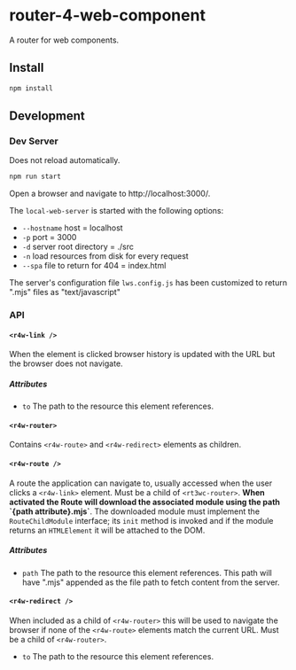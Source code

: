 # router-4-web-component

A router for web components.

## Install

```sh
npm install
```

## Development

### Dev Server

Does not reload automatically.

```sh
npm run start
```

Open a browser and navigate to http://localhost:3000/.

The `local-web-server` is started with the following options:

- `--hostname` host = localhost
- `-p` port = 3000
- `-d` server root directory = ./src
- `-n` load resources from disk for every request
- `--spa` file to return for 404 = index.html

The server's configuration file `lws.config.js` has been customized to return
".mjs" files as "text/javascript"

### API

#### `<r4w-link />`

When the element is clicked browser history is updated with the URL but the
browser does not navigate.

##### Attributes

- `to` The path to the resource this element references.

#### `<r4w-router>`

Contains `<r4w-route>` and `<r4w-redirect>` elements as children.

#### `<r4w-route />`

A route the application can navigate to, usually accessed when the user clicks a
`<r4w-link>` element. Must be a child of `<rt3wc-router>`. **When activated
the Route will download the associated module using the path \`{path
attribute}.mjs\`**. The downloaded module must implement the `RouteChildModule`
interface; its `init` method is invoked and if the module returns an
`HTMLElement` it will be attached to the DOM.

##### Attributes

- `path` The path to the resource this element references. This path will have
  ".mjs" appended as the file path to fetch content from the server.

#### `<r4w-redirect />`

When included as a child of `<r4w-router>` this will be used to navigate the
browser if none of the `<r4w-route>` elements match the current URL. Must be a
child of `<r4w-router>`.

- `to` The path to the resource this element references.
